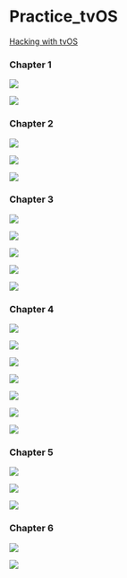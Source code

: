 # Practice_tvOS

[Hacking with tvOS](https://www.hackingwithswift.com/store/hacking-with-tvos)

### Chapter 1

![](images/1.png)

![](images/2.png)

### Chapter 2

![](images/3.png)

![](images/4.png)

![](images/5.png)

### Chapter 3

![](images/6.png)

![](images/7.png)

![](images/8.png)

![](images/9.png)

![](images/10.png)

### Chapter 4

![](images/11.png)

![](images/12.png)

![](images/13.png)

![](images/14.png)

![](images/15.png)

![](images/16.png)

![](images/17.png)

### Chapter 5

![](images/18.png)

![](images/19.png)

![](images/20.png)

### Chapter 6

![](images/21.png)

![](images/22.png)